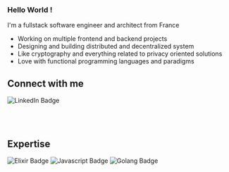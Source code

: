### Hello World !

I'm a fullstack software engineer and architect from France

- Working on multiple frontend and backend projects
- Designing and building distributed and decentralized system
- Like cryptography and everything related to privacy oriented solutions
- Love with functional programming languages and paradigms


## Connect with me

![LinkedIn Badge](https://img.shields.io/badge/linkedin-blue?style=for-the-badge&link=https%3A%2F%2Fwww.linkedin.com%2Fin%2Fsamuel-manzanera-277371120%2F)



<br>
<br>

## Expertise

![Elixir Badge](https://img.shields.io/badge/Elixir-purple?style=for-the-badge&logo=elixir)
![Javascript Badge](https://img.shields.io/badge/Javascript-grey?style=for-the-badge&logo=javascript)
![Golang Badge](https://img.shields.io/badge/Golang-lightblue?style=for-the-badge&logo=go&color=white)

<br>
<br>





